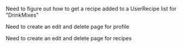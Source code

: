 Need to figure out how to get a recipe added to a UserRecipe list for "DrinkMixes"

Need to create an edit and delete page for profile

Need to create an edit and delete page for recipes

 